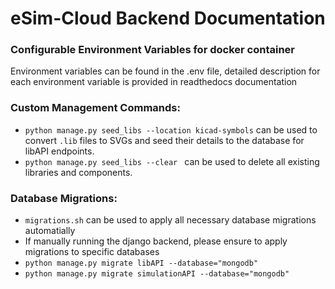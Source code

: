# eSim-Cloud Backend Documentation



### Configurable Environment Variables for docker container
Environment variables can be found in the .env file, detailed description for each environment variable is provided in readthedocs documentation

### Custom Management Commands:
* ```python manage.py seed_libs --location kicad-symbols``` can be used to convert ```.lib``` files to SVGs and seed their details to the database for libAPI endpoints.
* ```python manage.py seed_libs --clear ``` can be used to delete all existing libraries and components.


### Database Migrations:
* ``` migrations.sh ``` can be used to apply all necessary database migrations automatially
* If manually running the django backend, please ensure to apply migrations to specific databases
* ```python manage.py migrate libAPI --database="mongodb"```
* ```python manage.py migrate simulationAPI --database="mongodb"```
